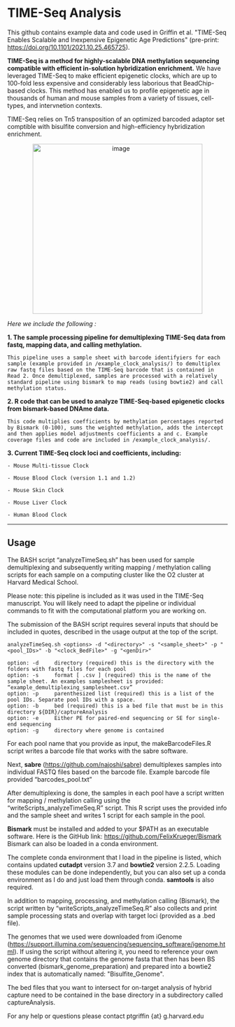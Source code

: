 # TIME-Seq Analysis 

This github contains example data and code used in Griffin et al. "TIME-Seq Enables Scalable and Inexpensive Epigenetic Age Predictions" (pre-print: https://doi.org/10.1101/2021.10.25.465725).

**TIME-Seq is a method for highly-scalable  DNA methylation sequencing compatible with efficient in-solution hybridization enrichment.** We have leveraged TIME-Seq to make efficient epigenetic clocks, which are up to 100-fold less expensive and considerably less laborious that BeadChip-based clocks. This method has enabled us to profile epigenetic age in thousands of human and mouse samples from a variety of tissues, cell-types, and intervnetion contexts. 

TIME-Seq relies on Tn5 transposition of an optimized barcoded adaptor set comptible with bisulfite conversion and high-efficiency hybridization enrichment. 

<p align="center"><img width="388" alt="image" src="https://user-images.githubusercontent.com/94640617/232860614-6e23660e-c1a9-4e44-a9c7-526bf1351902.png"><p>

_Here we include the following :_

**1. The sample processing pipeline for demultiplexing TIME-Seq data from fastq, mapping data, and calling methylation.**


    This pipeline uses a sample sheet with barcode identifyiers for each sample (example provided in /example_clock_analysis/) to demultiplex raw fastq files based on the TIME-Seq barcode that is contained in Read 2. Once demultiplexed, samples are processed with a relatively standard pipeline using bismark to map reads (using bowtie2) and call methylation status. 

**2. R code that can be used to analyze TIME-Seq-based epigenetic clocks from bismark-based DNAme data.**


    This code multiplies coefficients by methylation percentages reported by Bismark (0-100), sums the weighted methylation, adds the intercept and then applies model adjustments coefficients a and c. Example coverage files and code are included in /example_clock_analysis/.

**3. Current TIME-Seq clock loci and coefficients, including:**
    
    - Mouse Multi-tissue Clock
   
    - Mouse Blood Clock (version 1.1 and 1.2)
    
    - Mouse Skin Clock
    
    - Mouse Liver Clock
    
    - Human Blood Clock

_____________

## Usage
The BASH script “analyzeTimeSeq.sh” has been used for sample demultiplexing and subsequently writing mapping / methylation calling scripts for each sample on a computing cluster like the O2 cluster at Harvard Medical School. 

Please note: this pipeline is included as it was used in the TIME-Seq manuscript. You will likely need to adapt the pipeline or individual commands to fit with the computational platform you are working on.

The submission of the BASH script requires several inputs that should be included in quotes, described in the usage output at the top of the script. 

```
analyzeTimeSeq.sh <options> -d "<directory>" -s "<sample_sheet>" -p "<pool_IDs>" -b "<clock_BedFile>" -g "<genDir>"

option: -d     directory (required) this is the directory with the folders with fastq files for each pool
option: -s     format [ .csv ] (required) this is the name of the sample sheet. An examples samplesheet is provided: “example_demultiplexing_samplesheet.csv”
option: -p     parenthesized list (required) this is a list of the pool IDs. Separate pool IDs with a space.
option: -b     bed (required) this is a bed file that must be in this directory ${DIR}/captureAnalysis
option: -e     Either PE for paired-end sequencing or SE for single-end sequencing
option: -g     directory where genome is contained
```

For each pool name that you provide as input, the makeBarcodeFiles.R script writes a barcode file that works with the sabre software.

Next, **sabre** (https://github.com/najoshi/sabre) demultiplexes samples into individual FASTQ files based on the barcode file. 
Example barcode file provided “barcodes_pool.txt”

After demultiplexing is done, the samples in each pool have a script written for mapping / methylation calling using the “writeScripts_analyzeTimeSeq.R” script. 
This R script uses the provided info and the sample sheet and writes 1 script for each sample in the pool. 

**Bismark** must be installed and added to your $PATH as an executable software. Here is the GitHub link: https://github.com/FelixKrueger/Bismark 
Bismark can also be loaded in a conda environment. 

The complete conda environment that I load in the pipeline is listed, which contains updated **cutadpt** version 3.7 and **bowtie2** version 2.2.5. Loading these modules can be done independently, but you can also set up a conda environment as I do and just load them through conda. **samtools** is also required. 

In addition to mapping, processing, and methylation calling (Bismark), the script written by “writeScripts_analyzeTimeSeq.R” also collects and print sample processing stats and overlap with target loci (provided as a .bed file).

The genomes that we used were downloaded from iGenome (https://support.illumina.com/sequencing/sequencing_software/igenome.html). If using the script without altering it, you need to reference your own genome directory that contains the genome fasta that then has been BS converted (bismark_genome_preparation) and prepared into a bowtie2 index that is automatically named: "Bisulfite_Genome".

The bed files that you want to intersect for on-target analysis of hybrid capture need to be contained in the base directory in a subdirectory called captureAnalysis.

For any help or questions please contact ptgriffin {at} g.harvard.edu 
